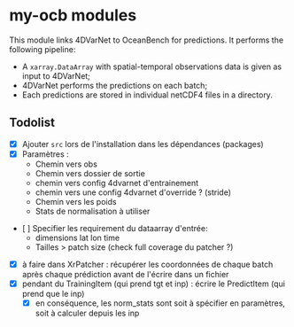 # my-ocb modules

This module links 4DVarNet to OceanBench for predictions. It performs the following pipeline:
- A `xarray.DataArray` with spatial-temporal observations data is given as input to 4DVarNet;
- 4DVarNet performs the predictions on each batch;
- Each predictions are stored in individual netCDF4 files in a directory.

## Todolist

- [x] Ajouter `src` lors de l'installation dans les dépendances (packages)
- [x] Paramètres :
    - Chemin vers obs
    - Chemin vers dossier de sortie
    - chemin vers config 4dvarnet d'entrainement
    - chemin vers une config 4dvarnet d'override ? (stride)
    - Chemin vers les poids
    - Stats de normalisation à utiliser
- [ ] Specifier les requirement du dataarray d'entrée:
    - dimensions lat lon time
    - Tailles > patch size (check full coverage du patcher ?)
- [x] à faire dans XrPatcher : récupérer les coordonnées de chaque batch après chaque prédiction avant de l'écrire dans un fichier
- [x] pendant du TrainingItem (qui prend tgt et inp) : écrire le PredictItem (qui prend que le inp)
    - [x] en conséquence, les norm_stats sont soit à spécifier en paramètres, soit à calculer depuis les inp
